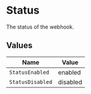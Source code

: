 # Status

The status of the webhook.


## Values

| Name             | Value            |
| ---------------- | ---------------- |
| `StatusEnabled`  | enabled          |
| `StatusDisabled` | disabled         |